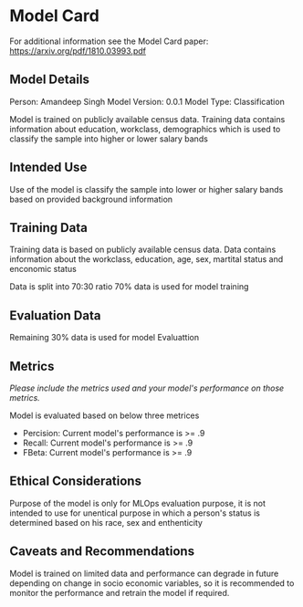 # Model Card

For additional information see the Model Card paper: https://arxiv.org/pdf/1810.03993.pdf

## Model Details

Person: Amandeep Singh
Model Version: 0.0.1
Model Type: Classification

Model is trained on publicly available census data. Training data contains information about education, workclass, demographics which is used to classify the sample into higher or lower salary
bands

## Intended Use

Use of the model is classify the sample into lower or higher salary bands based on provided background information

## Training Data

Training data is based on publicly available census data. Data contains information about the workclass, education, age, sex, martital status and enconomic status

Data is split into 70:30 ratio 70% data is used for model training

## Evaluation Data

Remaining 30% data is used for model Evaluattion

## Metrics
_Please include the metrics used and your model's performance on those metrics._

Model is evaluated based on below three metrices

- Percision: Current model's performance is >= .9
- Recall: Current model's performance is >= .9
- FBeta: Current model's performance is >= .9

## Ethical Considerations

Purpose of the model is only for MLOps evaluation purpose, it is not intended to use for unentical purpose in which a person's status is determined based on his race, sex and enthenticity

## Caveats and Recommendations

Model is trained on limited data and performance can degrade in future depending on change in socio economic variables, so it is recommended to monitor the performance and retrain the model if required.
